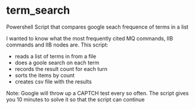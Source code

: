 # term_search
Powershell Script that compares google seach frequence of terms in a list 

I wanted to know what the most frequently cited MQ commands, IIB commands and IIB nodes are.
This script:
* reads a list of terms in from a file
* does a goole search on each term
* records the result count for each turn
* sorts the items by count
* creates csv file with the results

Note: Google will throw up a CAPTCH test every so often. The script gives you 10 minutes to solve it so that the script can continue

